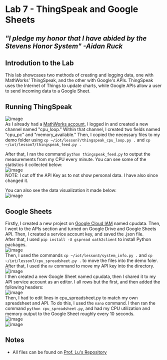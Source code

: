 # Lab 7 - ThingSpeak and Google Sheets
## *"I pledge my honor that I have abided by the Stevens Honor System" -Aidan Ruck*

## Introdution to the Lab
This lab showcases two methods of creating and logging data, one with MathWorks' ThingSpeak, and the other with Google's APIs. ThingSpeak uses the Internet of Things to update charts, while Google APIs allow a user to send incoming data to a Google Sheet.

## Running ThingSpeak
![image](https://github.com/user-attachments/assets/5184cfc2-7b70-4e1a-8fd6-ed2a82825afa)  
As I already had a [MathWorks account](https://thingspeak.mathworks.com), I logged in and created a new channel named "cpu_loop." Within that channel, I created two fields named "cpu_pc" and "memory_available."
Then, I copied the necessary files to my demo folder using `cp ~/iot/lesson7/thingspeak_cpu_loop.py .` and `cp ~/iot/lesson7/thingspeak_feed.py .`
  
After that, I ran the command `python thingspeak_feed.py` to output the measurements from my CPU every minute. You can see some of the statistics it collected below:  
![image](https://github.com/user-attachments/assets/29fa52b4-c23d-405c-a003-d5a460a64ef7)  
NOTE: I cut off the API Key as to not show personal data. I have also since changed it.  

You can also see the data visualization it made below:  
![image](https://github.com/user-attachments/assets/46c03f2c-2de9-4320-9e83-4b8ff0fd5725)  

## Google Sheets
Firstly, I created a new project on [Google Cloud IAM](https://console.cloud.google.com/projectselector2/iam-admin/iam) named cpudata. Then, I went to the APIs section and turned on Google Drive and Google Sheets API. Then, I created a service account key, and saved the .json file.  
After that, I used `pip install -U gspread oath2client` to install Python packages.  
![image](https://github.com/user-attachments/assets/996d010a-5295-4e56-85c8-ea32fd98168d)  
Then, I used the commands `cp ~/iot/lesson3/system_info.py .` and `cp ~/iot/lesson7/cpu_spreadsheet.py .` to move the files into the demo foler. After that, I used the `mv` command to move my API key into the directory. 
![image](https://github.com/user-attachments/assets/3213c196-5f00-4bae-a565-fca2500b3948)  
I then created a new Google Sheet named cpudata, then I shared it to my API service account as an editor. I all rows but the first, and then added the following headers:  
![image](https://github.com/user-attachments/assets/b691fa3b-b288-4f4c-827a-b49e877f0618)  
Then, I had to edit lines in cpu_spreadsheet.py to match my own spreadsheet and API. To do this, I used the `nano` command. I then ran the command `python cpu_spreadsheet.py`, and had my CPU utilization and memory output to the Google Sheet roughly every 10 seconds.  
![image](https://github.com/user-attachments/assets/79480568-377f-4f8f-89e7-aba071b83c14)  
![image](https://github.com/user-attachments/assets/6cf579ee-96b4-4af1-98a5-d43fef4a8338)  

## Notes
* All files can be found on [Prof. Lu's Repository](https://github.com/kevinwlu/iot/tree/master/lesson7)

